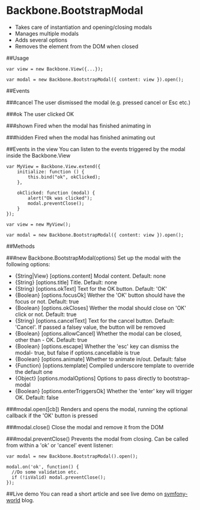 Backbone.BootstrapModal
=======================

- Takes care of instantiation and opening/closing modals
- Manages multiple modals
- Adds several options
- Removes the element from the DOM when closed



##Usage

    var view = new Backbone.View({...});
  
    var modal = new Backbone.BootstrapModal({ content: view }).open();


##Events

###cancel
The user dismissed the modal (e.g. pressed cancel or Esc etc.)

###ok
The user clicked OK

###shown
Fired when the modal has finished animating in

###hidden
Fired when the modal has finished animating out

##Events in the view
You can listen to the events triggered by the modal inside the Backbone.View

    var MyView = Backbone.View.extend({
        initialize: function () {
            this.bind("ok", okClicked);
        },

        okClicked: function (modal) {
            alert("Ok was clicked");
            modal.preventClose();
        }
    });
    
    var view = new MyView();

    var modal = new Backbone.BootstrapModal({ content: view }).open();

##Methods

###new Backbone.BootstrapModal(options)
Set up the modal with the following options:

- {String|View} [options.content] Modal content. Default: none
- {String} [options.title]        Title. Default: none
- {String} [options.okText]       Text for the OK button. Default: 'OK'
- {Boolean} [options.focusOk]      Wether the 'OK' button should have the focus or not. Default: true
- {Boolean} [options.okCloses]    Wether the modal should close on 'OK' click or not. Default: true
- {String} [options.cancelText]   Text for the cancel button. Default: 'Cancel'. If passed a falsey value, the button will be removed
- {Boolean} [options.allowCancel] Whether the modal can be closed, other than - OK. Default: true
- {Boolean} [options.escape]      Whether the 'esc' key can dismiss the modal- true, but false if options.cancellable is true
- {Boolean} [options.animate]     Whether to animate in/out. Default: false
- {Function} [options.template]   Compiled underscore template to override the default one
- {Object} [options.modalOptions] Options to pass directly to bootstrap-modal
- {Boolean} [options.enterTriggersOk] Whether the 'enter' key will trigger OK. Default: false

###modal.open([cb])
Renders and opens the modal, running the optional callback if the 'OK' button is pressed


###modal.close()
Close the modal and remove it from the DOM


###modal.preventClose()
Prevents the modal from closing. Can be called from within a 'ok' or 'cancel' event listener:

    var modal = new Backbone.BootstrapModal().open();
  
    modal.on('ok', function() {
      //Do some validation etc.
      if (!isValid) modal.preventClose();
    });

##Live demo
You can read a short article and see live demo on [symfony-world](http://symfony-world.blogspot.com/2013/08/backbone-bootstrap-modal-example.html) blog.
